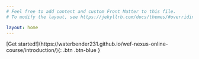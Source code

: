 ```yaml
---
# Feel free to add content and custom Front Matter to this file.
# To modify the layout, see https://jekyllrb.com/docs/themes/#overriding-theme-defaults

layout: home
---
```


<span class="fs-8">
[Get started!](https://waterbender231.github.io/wef-nexus-online-course/introduction/){: .btn .btn-blue }
</span>

